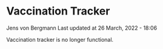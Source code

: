 Vaccination Tracker
================
Jens von Bergmann
Last updated at 26 March, 2022 - 18:06

Vaccination tracker is no longer functional.
